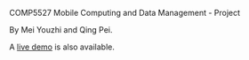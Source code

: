 COMP5527 Mobile Computing and Data Management - Project

By Mei Youzhi and Qing Pei.

A [live demo](http://edwardtoday.github.com/COMP5527-Client/www) is also available.